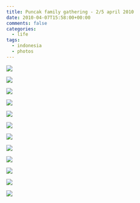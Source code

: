 ```yaml
---
title: Puncak family gathering - 2/5 april 2010
date: 2010-04-07T15:58:00+00:00
comments: false
categories:
  - life
tags:
  - indonesia
  - photos
---
```

![](_media/puncak-family-gathering-2-5-april-2010-kR3tc5ARBHq5MuAQH1rD/DSC_1608.jpg)

![](_media/puncak-family-gathering-2-5-april-2010-kR3tc5ARBHq5MuAQH1rD/DSC_1610.jpg)

![](_media/puncak-family-gathering-2-5-april-2010-kR3tc5ARBHq5MuAQH1rD/DSC_1641.jpg)

![](_media/puncak-family-gathering-2-5-april-2010-kR3tc5ARBHq5MuAQH1rD/DSC_1700.jpg)

![](_media/puncak-family-gathering-2-5-april-2010-kR3tc5ARBHq5MuAQH1rD/DSC_1994.jpg)

![](_media/puncak-family-gathering-2-5-april-2010-kR3tc5ARBHq5MuAQH1rD/DSC_2011.jpg)

![](_media/puncak-family-gathering-2-5-april-2010-kR3tc5ARBHq5MuAQH1rD/DSC_2045.jpg)

![](_media/puncak-family-gathering-2-5-april-2010-kR3tc5ARBHq5MuAQH1rD/DSC_2059.jpg)

![](_media/puncak-family-gathering-2-5-april-2010-kR3tc5ARBHq5MuAQH1rD/DSC_2081.jpg)

![](_media/puncak-family-gathering-2-5-april-2010-kR3tc5ARBHq5MuAQH1rD/DSC_2094.jpg)

![](_media/puncak-family-gathering-2-5-april-2010-kR3tc5ARBHq5MuAQH1rD/DSC_2139.jpg)

![](_media/puncak-family-gathering-2-5-april-2010-kR3tc5ARBHq5MuAQH1rD/DSC_2209.jpg)
